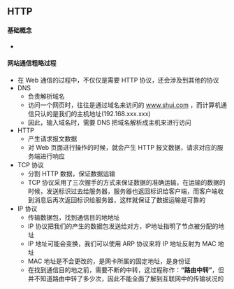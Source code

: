 ## HTTP

#### 基础概念

- 



#### 网站通信粗略过程

- 在 Web 通信的过程中，不仅仅是需要 HTTP 协议，还会涉及到其他的协议
- DNS
  - 负责解析域名
  - 访问⼀个⽹⻚时，往往是通过域名来访问的 www.shui.com ，⽽计算机通信只认的是我们的主机地址(192.168.xxx.xxx)
  - 因此，输⼊域名时，需要 DNS 把域名解析成主机来进⾏访问
- HTTP
  - 产⽣请求报⽂数据
  - 对 Web ⻚⾯进⾏操作的时候，就会产⽣ HTTP 报⽂数据，请求对应的服务端进⾏响应
- TCP 协议
  - 分割 HTTP 数据，保证数据运输
  - TCP 协议采⽤了三次握⼿的⽅式来保证数据的准确运输，在运输的数据的时候，发送标识过去给服务器，服务器也返回标识给客户端，⽽客户端收到消息后再次返回标识给服务器，这样就保证了数据运输是可靠的
- IP 协议
  - 传输数据包，找到通信⽬的地地址
  - IP 协议把我们的产⽣的数据包发送给对⽅，IP地址指明了节点被分配的地址
  - IP 地址可能会变换，我们可以使⽤ ARP 协议来将 IP 地址反射为 MAC 地址
  - MAC 地址是不会更改的，是⽹卡所属的固定地址，是身份证
  - 在找到通信⽬的地之前，需要不断的中转，这过程称作：**“**路由中转**”**，但并不知道路由中转了多少次，因此不能全⾯了解到互联⽹中的传输状况的


